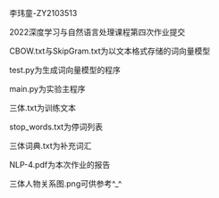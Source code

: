 李玮童-ZY2103513

2022深度学习与自然语言处理课程第四次作业提交

CBOW.txt与SkipGram.txt为以文本格式存储的词向量模型

test.py为生成词向量模型的程序

main.py为实验主程序

三体.txt为训练文本

stop_words.txt为停词列表

三体词典.txt为补充词汇

NLP-4.pdf为本次作业的报告

三体人物关系图.png可供参考^_^

